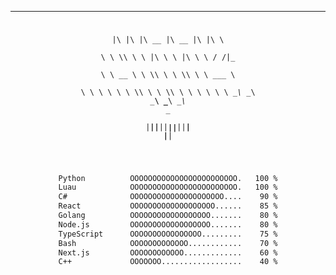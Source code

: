 <div align="center">
<pre><code>

 ___  ___  ________  ________  ___  __       
|\  \|\  \|\   __  \|\   __  \|\  \|\  \     
\ \  \\\  \ \  \|\  \ \  \|\  \ \  \/  /|_   
 \ \   __  \ \  \\\  \ \  \\\  \ \   ___  \  
  \ \  \ \  \ \  \\\  \ \  \\\  \ \  \\ \  \ 
   \ \__\ \__\ \_______\ \_______\ \__\\ \__\
    \|__|\|__|\|_______|\|_______|\|__| \|__|

</code></pre>

<!--START_SECTION:waka-->

```txt
Python          OOOOOOOOOOOOOOOOOOOOOOOO.   100 %
Luau            OOOOOOOOOOOOOOOOOOOOOOOO.   100 %
C#              OOOOOOOOOOOOOOOOOOOOO....    90 %
React           OOOOOOOOOOOOOOOOOOO......    85 %
Golang          OOOOOOOOOOOOOOOOOO.......    80 %
Node.js         OOOOOOOOOOOOOOOOOO.......    80 %
TypeScript      OOOOOOOOOOOOOOOO.........    75 %
Bash            OOOOOOOOOOOOO............    70 %
Next.js         OOOOOOOOOOOO.............    60 %
C++             OOOOOOO..................    40 %
```

<!--END_SECTION:waka-->
